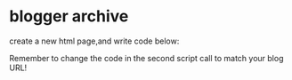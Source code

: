# blogger archive
create a new html page,and write code below:
<script type="text/javascript" src="https://cdn.jsdelivr.net/gh/doublog/blogger@main/archive.js">
</script>
<script src="http://yourblogurl.blogspot.com/feeds/posts/default?max-results=500&amp;alt=json-in-script&amp;callback=LoadTheArchive">
</script>
Remember to change the code in the second script call to match your blog URL!
